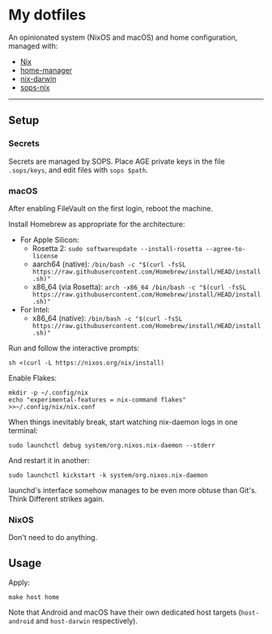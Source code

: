 # My dotfiles

An opinionated system (NixOS and macOS) and home configuration, managed with:

- [Nix](https://nixos.wiki/wiki/Nix_Ecosystem)
- [home-manager](https://github.com/nix-community/home-manager)
- [nix-darwin](https://github.com/nix-darwin/nix-darwin)
- [sops-nix](https://github.com/Mic92/sops-nix)

---

## Setup

### Secrets

Secrets are managed by SOPS. Place AGE private keys in the file `.sops/keys`, and edit files with `sops $path`.

### macOS

After enabling FileVault on the first login, reboot the machine.

Install Homebrew as appropriate for the architecture:

- For Apple Silicon:
  - Rosetta 2: `sudo softwareupdate --install-rosetta --agree-to-license`
  - aarch64 (native): `/bin/bash -c "$(curl -fsSL https://raw.githubusercontent.com/Homebrew/install/HEAD/install.sh)"`
  - x86_64 (via Rosetta): `arch -x86_64 /bin/bash -c "$(curl -fsSL https://raw.githubusercontent.com/Homebrew/install/HEAD/install.sh)"`
- For Intel:
  - x86_64 (native): `/bin/bash -c "$(curl -fsSL https://raw.githubusercontent.com/Homebrew/install/HEAD/install.sh)"`

Run and follow the interactive prompts:

```console
sh <(curl -L https://nixos.org/nix/install)
```

Enable Flakes:

```console
mkdir -p ~/.config/nix
echo "experimental-features = nix-command flakes" >>~/.config/nix/nix.conf
```

When things inevitably break, start watching nix-daemon logs in one terminal:

```console
sudo launchctl debug system/org.nixos.nix-daemon --stderr
```

And restart it in another:

```console
sudo launchctl kickstart -k system/org.nixos.nix-daemon
```

launchd's interface somehow manages to be even more obtuse than Git's. Think Different strikes again.

### NixOS

Don't need to do anything.

## Usage

Apply:

```console
make host home
```

Note that Android and macOS have their own dedicated host targets (`host-android` and `host-darwin` respectively).
